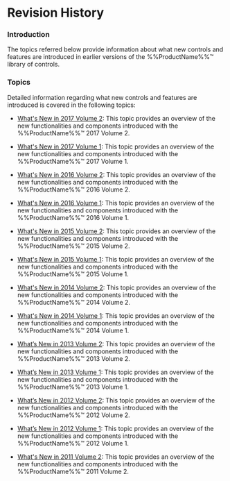 ﻿<!--
|metadata|
{
    "fileName": "jquery-whats-new-revision-history",
    "controlName": [],
    "tags": []
}
|metadata|
-->

# Revision History

### Introduction

The topics referred below provide information about what new controls and features are introduced in earlier versions of the %%ProductName%%™ library of controls.

### Topics

Detailed information regarding what new controls and features are introduced is covered in the following topics:

- [What's New in 2017 Volume 2](Whats-New-In-2017-Volume2.html): This topic provides an overview of the new functionalities and components introduced with the %%ProductName%%™ 2017 Volume 2.

- [What's New in 2017 Volume 1](Whats-New-In-2017-Volume1.html): This topic provides an overview of the new functionalities and components introduced with the %%ProductName%%™ 2017 Volume 1.

- [What's New in 2016 Volume 2](Whats-New-In-2016-Volume2.html): This topic provides an overview of the new functionalities and components introduced with the %%ProductName%%™ 2016 Volume 2.

- [What's New in 2016 Volume 1](Whats-New-In-2016-Volume1.html): This topic provides an overview of the new functionalities and components introduced with the %%ProductName%%™ 2016 Volume 1.

- [What's New in 2015 Volume 2](Whats-New-In-2015-Volume2.html): This topic provides an overview of the new functionalities and components introduced with the %%ProductName%%™ 2015 Volume 2.

- [What's New in 2015 Volume 1](Whats-New-In-2015-Volume1.html): This topic provides an overview of the new functionalities and components introduced with the %%ProductName%%™ 2015 Volume 1.

- [What's New in 2014 Volume 2](Whats-New-In-2014-Volume2.html): This topic provides an overview of the new functionalities and components introduced with the %%ProductName%%™ 2014 Volume 2.

- [What's New in 2014 Volume 1](Whats-New-In-2014-Volume1.html): This topic provides an overview of the new functionalities and components introduced with the %%ProductName%%™ 2014 Volume 1.

- [What’s New in 2013 Volume 2](Whats-New-In-2013-Volume2.html): This topic provides an overview of the new functionalities and components introduced with the %%ProductName%%™ 2013 Volume 2.

- [What’s New in 2013 Volume 1](Whats-New-In-2013-Volume1.html): This topic provides an overview of the new functionalities and components introduced with the %%ProductName%%™ 2013 Volume 1.

- [What’s New in 2012 Volume 2](Whats-New-In-2012-Volume2.html): This topic provides an overview of the new functionalities and components introduced with the %%ProductName%%™ 2012 Volume 2.

- [What’s New in 2012 Volume 1](jQuery-Whats-New-12-1-Landing-Page.html): This topic provides an overview of the new functionalities and components introduced with the %%ProductName%%™ 2012 Volume 1.

- [What's New in 2011 Volume 2](Whats-New-In-2011-Volume2.html): This topic provides an overview of the new functionalities and components introduced with the %%ProductName%%™ 2011 Volume 2.





 

 


